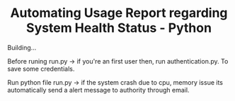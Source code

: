# <h1 align="center" color="Green">Automating Usage Report regarding System Health Status - Python</h1>

Building...

Before runing run.py ->
    if you're an first user then, run authentication.py. To save some credentials.

Run python file run.py ->
    if the system crash due to cpu, memory issue its automatically send a alert message to authority through email.
